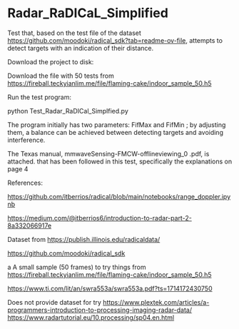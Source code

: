 # Radar_RaDICaL_Simplified
Test that, based on the test file of the dataset https://github.com/moodoki/radical_sdk?tab=readme-ov-file, attempts to detect targets with an indication of their distance.

Download the project to disk:

Download the file with 50 tests from https://fireball.teckyianlim.me/file/flaming-cake/indoor_sample_50.h5

Run the test program:

python Test_Radar_RaDICal_Simplfied.py

The program initially has two parameters: FifMax and FifMin ; by adjusting them, a balance can be achieved between detecting targets and avoiding interference.

The Texas manual, mmwaveSensing-FMCW-offlineviewing_0 .pdf, is attached. that has been followed in this test, specifically the explanations on page 4

References:

https://github.com/itberrios/radical/blob/main/notebooks/range_doppler.ipynb

https://medium.com/@itberrios6/introduction-to-radar-part-2-8a332066917e

Dataset from
https://publish.illinois.edu/radicaldata/

https://github.com/moodoki/radical_sdk

a A small sample (50 frames) to try things from
https://fireball.teckyianlim.me/file/flaming-cake/indoor_sample_50.h5

https://www.ti.com/lit/an/swra553a/swra553a.pdf?ts=1714172430750

Does not provide dataset for try
https://www.plextek.com/articles/a-programmers-introduction-to-processing-imaging-radar-data/
https://www.radartutorial.eu/10.processing/sp04.en.html
